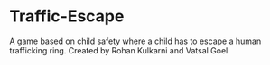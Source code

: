 # Traffic-Escape
 A game based on child safety where a child has to escape a human trafficking ring. Created by Rohan Kulkarni and Vatsal Goel
